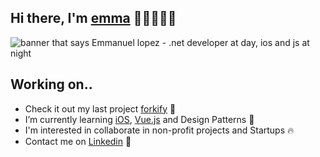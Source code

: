 ## Hi there, I'm [emma](https://manelpz.github.io) 👋🏻👨🏻‍💻
<img src="https://github.com/manelpz/manelpz/blob/master/Image/1.png" alt="banner that says Emmanuel lopez - .net developer at day, ios and js at night">

## Working on.. 

- Check it out my last project [forkify](https://github.com/manelpz/forkify) 🔨
- I’m currently learning [iOS](https://github.com/manelpz/FiltererApp), [Vue.js](https://github.com/manelpz/ninja-smoothies) and Design Patterns 📕 
- I'm interested in collaborate in non-profit projects and Startups 🔥 
- Contact me on [Linkedin](https://www.linkedin.com/in/manelpz/) 💬 






